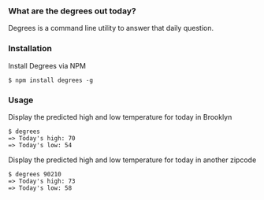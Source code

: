 ### What are the degrees out today?

Degrees is a command line utility to answer that daily question.

### Installation

Install Degrees via NPM

    $ npm install degrees -g

### Usage

Display the predicted high and low temperature for today in Brooklyn

    $ degrees
    => Today's high: 70
    => Today's low: 54

Display the predicted high and low temperature for today in another
zipcode

    $ degrees 90210
    => Today's high: 73
    => Today's low: 58
